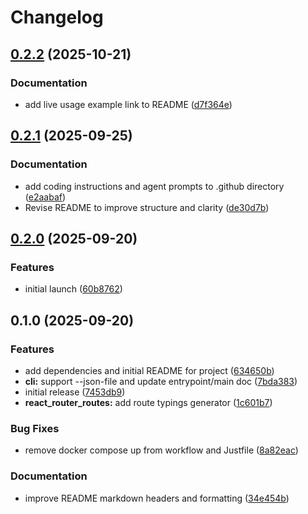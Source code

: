 # Changelog

## [0.2.2](https://github.com/iloveitaly/react-router-routes/compare/v0.2.1...v0.2.2) (2025-10-21)


### Documentation

* add live usage example link to README ([d7f364e](https://github.com/iloveitaly/react-router-routes/commit/d7f364e8b38ce8d01ffc5e6cf9ae738fc754ba3b))

## [0.2.1](https://github.com/iloveitaly/react-router-routes/compare/v0.2.0...v0.2.1) (2025-09-25)


### Documentation

* add coding instructions and agent prompts to .github directory ([e2aabaf](https://github.com/iloveitaly/react-router-routes/commit/e2aabafcf27d7ec06f81636cb23916c8807daecd))
* Revise README to improve structure and clarity ([de30d7b](https://github.com/iloveitaly/react-router-routes/commit/de30d7b61a4c10a4cb8f766298c00507ca1c31f0))

## [0.2.0](https://github.com/iloveitaly/react-router-routes/compare/v0.1.0...v0.2.0) (2025-09-20)


### Features

* initial launch ([60b8762](https://github.com/iloveitaly/react-router-routes/commit/60b8762973044e8a0293c33195654806fc291b2f))

## 0.1.0 (2025-09-20)


### Features

* add dependencies and initial README for project ([634650b](https://github.com/iloveitaly/react-router-routes/commit/634650bfe570cc54220c2cf09e3210e4afd3cf6f))
* **cli:** support --json-file and update entrypoint/main doc ([7bda383](https://github.com/iloveitaly/react-router-routes/commit/7bda383069a5424a7e78c31bd5a771faa2676414))
* initial release ([7453db9](https://github.com/iloveitaly/react-router-routes/commit/7453db9e01a1f4f50e7d9fba53102ce3deab8e02))
* **react_router_routes:** add route typings generator ([1c601b7](https://github.com/iloveitaly/react-router-routes/commit/1c601b79d79dee40820d2344a94d0e111280338f))


### Bug Fixes

* remove docker compose up from workflow and Justfile ([8a82eac](https://github.com/iloveitaly/react-router-routes/commit/8a82eac930427b452ea5efc4c65a8c27eead17e9))


### Documentation

* improve README markdown headers and formatting ([34e454b](https://github.com/iloveitaly/react-router-routes/commit/34e454b17cfc1c932a8f0747939916c81644cae4))
